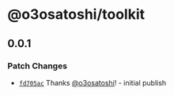 # @o3osatoshi/toolkit

## 0.0.1

### Patch Changes

- [`fd705ac`](https://github.com/o3osatoshi/portfolio/commit/fd705acbd21d8485a96ce840f954947e9bd8d27e) Thanks [@o3osatoshi](https://github.com/o3osatoshi)! - initial publish
